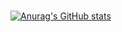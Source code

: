<h1></h1>

[![Anurag's GitHub stats](https://github-readme-stats.vercel.app/api?username=coolcoder93&count_private=true&show_icons=true&theme=gruvbox)](https://github.com/anuraghazra/github-readme-stats)

<!--
**coolcoder93/coolcoder93** is a ✨ _special_ ✨ repository because its `README.md` (this file) appears on your GitHub profile.

Here are some ideas to get you started:

- 🔭 I’m currently working on ...
- 🌱 I’m currently learning ...
- 👯 I’m looking to collaborate on ...
- 🤔 I’m looking for help with ...
- 💬 Ask me about ...
- 📫 How to reach me: ...
- 😄 Pronouns: ...
- ⚡ Fun fact: ...
-->
